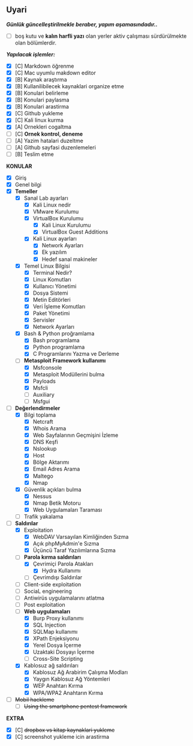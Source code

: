 ## **Uyari**

___Günlük güncelleştirilmekle beraber, yapım aşamasındadır..___

- [ ] boş kutu ve __kalın harfli yazı__ olan yerler aktiv çalışması sürdürülmekte olan bölümlerdir.

___Yapılacak işlemler:___

- [x] [C] Markdown öğrenme
- [x] [C] Mac uyumlu makdown editor
- [x] [B] Kaynak araştırma
- [x] [B] Kullanilibilecek kaynaklari organize etme
- [x] [B] Konulari belirleme
- [x] [B] Konulari paylasma
- [x] [B] Konulari arastirma
- [x] [C] Github yukleme
- [x] [C] Kali linux kurma
- [x] [A] Ornekleri cogaltma
- [ ] [C] __Ornek kontrol, deneme__
- [ ] [A] Yazim hatalari duzeltme
- [ ] [A] Github sayfasi duzenlemeleri
- [ ] [B] Teslim etme

__KONULAR__

- [x] Giriş
- [x] Genel bilgi
- [x] __Temeller__
    - [x] Sanal Lab ayarları
        - [x] Kali Linux nedir
        - [x] VMware Kurulumu
        - [x] VirtualBox Kurulumu
            - [x] Kali Linux Kurulumu
            - [x] VirtualBox Guest Additions
        - [x] Kali Linux ayarları
            - [x] Network Ayarları
            - [x] Ek yazılım
            - [x] Hedef sanal makineler
    - [x] Temel Linux Bilgisi
        - [x] Terminal Nedir?
        - [x] Linux Komutları
        - [x] Kullanıcı Yönetimi
        - [x] Dosya Sistemi
        - [x] Metin Editörleri
        - [x] Veri İşleme Komutları
        - [x] Paket Yönetimi
        - [x] Servisler
        - [x] Network Ayarları
    - [x] Bash & Python proğramlama
        - [x] Bash programlama
        - [x] Python programlama
        - [x] C Programlarını Yazma ve Derleme
    - [ ] __Metasploit Framework kullanımı__
        - [x] Msfconsole
        - [x] Metasploit Modüllerini bulma
        - [x] Payloads
        - [x] Msfcli
        - [ ] Auxiliary
        - [ ] Msfgui

- [ ] __Değerlendirmeler__
    - [x] Bilgi toplama
        - [x] Netcraft
        - [x] Whois Arama
        - [x] Web Sayfalarının Geçmişini İzleme
        - [x] DNS Keşfi
        - [x] Nslookup
        - [x] Host
        - [x] Bölge Aktarımı
        - [x] Email Adres Arama
        - [x] Maltego
        - [x] Nmap
    - [x] Güvenlik açıkları bulma
        - [x] Nessus
        - [x] Nmap Betik Motoru
        - [x] Web Uygulamaları Taraması 
    - [ ] Trafik yakalama

- [ ] __Saldırılar__
    - [x] Exploitation
        - [x] WebDAV Varsayılan Kimliğinden Sızma
        - [x] Açık phpMyAdmin'e Sızma
        - [x] Üçüncü Taraf Yazılımlarına Sızma
    - [ ] __Parola kırma saldırıları__
        - [x] Çevrimiçi Parola Atakları
            - [x] Hydra Kullanımı
        - [ ] Çevrimdışı Saldırılar
    - [ ] Client-side exploitation
    - [ ] SociaL engineering
    - [ ] Antiwirüs uygulamalarını atlatma
    - [ ] Post exploitation
    - [ ] __Web uygulamaları__
        - [x] Burp Proxy kullanımı
        - [x] SQL Injection
        - [x] SQLMap kullanımı 
        - [x] XPath Enjeksiyonu
        - [x] Yerel Dosya İçerme
        - [x] Uzaktaki Dosyayı İçerme
        - [ ] Cross-Site Scripting
    - [x] Kablosuz ağ saldırıları
        - [x] Kablosuz Ağ Arabirim Çalışma Modları
        - [x] Yaygın Kablosuz Ağ Yöntemleri
        - [x] WEP Anahtarı Kırma
        - [x] WPA/WPA2 Anahtarın Kırma

- [ ] ~~Mobil hackleme~~
    - [ ] ~~Using the smartphone pentest framework~~

__EXTRA__

- [x] [C] ~~dropbox vs kitap kaynaklari yukleme~~
- [x] [C] screenshot yukleme icin arastirma